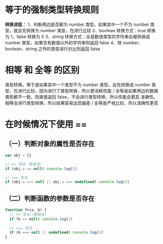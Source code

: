 # 等于的强制类型转换规则
  **转换流程：**
  1、判断两边是否都为 number 类型，如果其中一个不为 number 类型，就会先转换为 number 类型，在进行比较
  2、boolean 转换方式：true 转换为 1，false 转换为 0
  3、string 转换方式：全是数值类型的字符串会被转换成 number 类型，如果含有数值以外的字符串则返回 false
  4、除 number、boolean、string 之外的类型进行对比则返回 false

# 相等 和 全等 的区别
  类型转换。等于是如果其中一个类型不为 number 类型，会先转换成 number 类型，在进行比较，因为进行了类型转换，所以更消耗性能 / 全等是如果两边的数据类型都不一致，则直接返回 false，不会进行类型转换，所以性能会更高
  准确性。相等会进行类型转换，所以结果容易出现偏差 / 全等是严格比较，所以准确性更高

# 在时候情况下使用 ==
  ## （一）判断对象的属性是否存在
  ```js
  var obj = {}
  
  // == 写法（更简洁）
  if (obj.a == null) console.log(1)

  // === 写法
  if (obj.a === null || obj.a === undefined) console.log(2)
  ```

  ## （二）判断函数的参数是否存在
  ```js
  function fn(a, b) {
    // == 写法（更简洁）
    if (b == null) console.log(1)
    
    // === 写法
    if (b === null || undefined) console.log(2)
  }
  ```